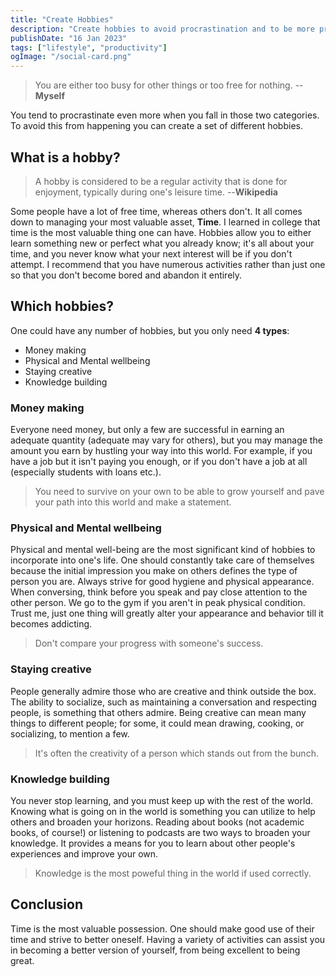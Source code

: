 ```yaml
---
title: "Create Hobbies"
description: "Create hobbies to avoid procrastination and to be more productive."
publishDate: "16 Jan 2023"
tags: ["lifestyle", "productivity"]
ogImage: "/social-card.png"
---
```


> You are either too busy for other things or too free for nothing. \--**Myself**

You tend to procrastinate even more when you fall in those two categories. To avoid this from happening you can create a set of different hobbies.

## What is a hobby?

> A hobby is considered to be a regular activity that is done for enjoyment, typically during one's leisure time.
> \--**Wikipedia**

Some people have a lot of free time, whereas others don't.
It all comes down to managing your most valuable asset, **Time**.
I learned in college that time is the most valuable thing one can have.
Hobbies allow you to either learn something new or perfect what you already know; it's all about your time, and you never know what your next interest will be if you don't attempt.
I recommend that you have numerous activities rather than just one so that you don't become bored and abandon it entirely.

## Which hobbies?

One could have any number of hobbies, but you only need **4 types**:

- Money making
- Physical and Mental wellbeing
- Staying creative
- Knowledge building

### Money making

Everyone need money, but only a few are successful in earning an adequate quantity (adequate may vary for others), but you may manage the amount you earn by hustling your way into this world.
For example, if you have a job but it isn't paying you enough, or if you don't have a job at all (especially students with loans etc.).

> You need to survive on your own to be able to grow yourself and pave your path into this world and make a statement.

### Physical and Mental wellbeing

Physical and mental well-being are the most significant kind of hobbies to incorporate into one's life.
One should constantly take care of themselves because the initial impression you make on others defines the type of person you are.
Always strive for good hygiene and physical appearance.
When conversing, think before you speak and pay close attention to the other person.
We go to the gym if you aren't in peak physical condition.
Trust me, just one thing will greatly alter your appearance and behavior till it becomes addicting.

> Don't compare your progress with someone's success.

### Staying creative

People generally admire those who are creative and think outside the box.
The ability to socialize, such as maintaining a conversation and respecting people, is something that others admire.
Being creative can mean many things to different people; for some, it could mean drawing, cooking, or socializing, to mention a few.

> It's often the creativity of a person which stands out from the bunch.

### Knowledge building

You never stop learning, and you must keep up with the rest of the world.
Knowing what is going on in the world is something you can utilize to help others and broaden your horizons.
Reading about books (not academic books, of course!) or listening to podcasts are two ways to broaden your knowledge.
It provides a means for you to learn about other people's experiences and improve your own.

> Knowledge is the most poweful thing in the world if used correctly.

## Conclusion

Time is the most valuable possession.
One should make good use of their time and strive to better oneself.
Having a variety of activities can assist you in becoming a better version of yourself, from being excellent to being great.
